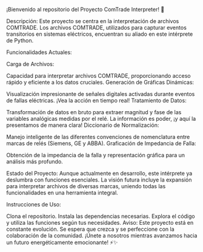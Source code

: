 ¡Bienvenido al repositorio del Proyecto ComTrade Interpreter! 🚀

Descripción:
Este proyecto se centra en la interpretación de archivos COMTRADE. Los archivos COMTRADE, utilizados para capturar eventos transitorios en sistemas eléctricos, encuentran su aliado en este intérprete de Python.

Funcionalidades Actuales:

Carga de Archivos:

Capacidad para interpretar archivos COMTRADE, proporcionando acceso rápido y eficiente a los datos cruciales.
Generación de Gráficas Dinámicas:

Visualización impresionante de señales digitales activadas durante eventos de fallas eléctricas. ¡Vea la acción en tiempo real!
Tratamiento de Datos:

Transformación de datos en bruto para extraer magnitud y fase de las variables analógicas medidas por el relé. La información es poder, ¡y aquí la presentamos de manera clara!
Diccionario de Normalización:

Manejo inteligente de las diferentes convenciones de nomenclatura entre marcas de relés (Siemens, GE y ABBA). 
Graficación de Impedancia de Falla:

Obtención de la impedancia de la falla y representación gráfica para un análisis más profundo. 

Estado del Proyecto:
Aunque actualmente en desarrollo, este intérprete ya deslumbra con funciones esenciales. La visión futura incluye la expansión para interpretar archivos de diversas marcas, uniendo todas las funcionalidades en una herramienta integral.

Instrucciones de Uso:

Clona el repositorio.
Instala las dependencias necesarias.
Explora el código y utiliza las funciones según tus necesidades.
Aviso:
Este proyecto está en constante evolución. Se espera que crezca y se perfeccione con la colaboración de la comunidad. ¡Únete a nosotros mientras avanzamos hacia un futuro energéticamente emocionante! ⚡✨

